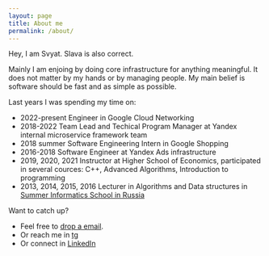 ```yaml
---
layout: page
title: About me
permalink: /about/
---
```


Hey, I am Svyat. Slava is also correct.

Mainly I am enjoing by doing core infrastructure for anything meaningful. It does not matter by my hands or by managing people.
My main belief is software should be fast and as simple as possible.

Last years I was spending my time on:
- 2022-present Engineer in Google Cloud Networking
- 2018-2022 Team Lead and Techical Program Manager at Yandex internal microservice framework team
- 2018 summer Software Engineering Intern in Google Shopping
- 2016-2018 Software Engineer at Yandex Ads infrastructure
- 2019, 2020, 2021 Instructor at Higher School of Economics, participated in several cources: C++, Advanced Algorithms, Introduction to programming
- 2013, 2014, 2015, 2016 Lecturer in Algorithms and Data structures in [Summer Informatics School in Russia](https://lksh.ru/)

Want to catch up?
- Feel free to [drop a email](mailto:svyat@feldsherov.name).
- Or reach me in [tg](https://t.me/feldsherov)
- Or connect in [LinkedIn](https://www.linkedin.com/in/svyat/)